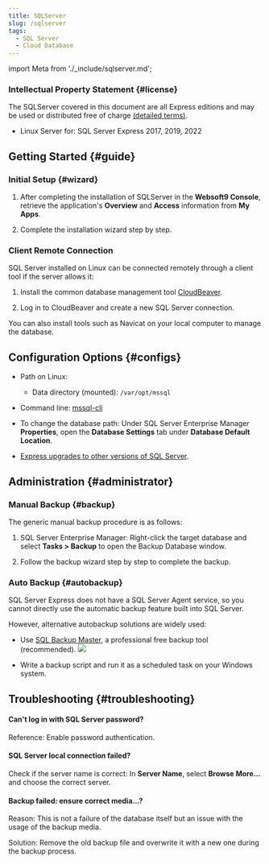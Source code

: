 ```yaml
---
title: SQLServer
slug: /sqlserver
tags:
  - SQL Server
  - Cloud Database
---
```


import Meta from './\_include/sqlserver.md';

<Meta name="meta" />

### Intellectual Property Statement {#license}

The SQLServer covered in this document are all Express editions and may be used or distributed free of charge [(detailed terms)](https://www.microsoft.com/zh-cn/download/details.aspx?id=29693).

- Linux Server for: SQL Server Express 2017, 2019, 2022

## Getting Started {#guide}

### Initial Setup {#wizard}

1. After completing the installation of SQLServer in the **Websoft9 Console**, retrieve the application's **Overview** and **Access** information from **My Apps**.

2. Complete the installation wizard step by step.

### Client Remote Connection

SQL Server installed on Linux can be connected remotely through a client tool if the server allows it:

1. Install the common database management tool [CloudBeaver](./cloudbeaver).

2. Log in to CloudBeaver and create a new SQL Server connection.

You can also install tools such as Navicat on your local computer to manage the database.

## Configuration Options {#configs}

- Path on Linux:

  - Data directory (mounted): `/var/opt/mssql`

- Command line: [mssql-cli](https://docs.microsoft.com/en-us/sql/tools/mssql-cli)

- To change the database path: Under SQL Server Enterprise Manager **Properties**, open the **Database Settings** tab under **Database Default Location**.

- [Express upgrades to other versions of SQL Server](https://docs.microsoft.com/zh-cn/sql/database-engine/install-windows/upgrade-to-a-different-edition-of-sql-server-setup?view=sql-server-ver15).

## Administration {#administrator}

### Manual Backup {#backup}

The generic manual backup procedure is as follows:

1. SQL Server Enterprise Manager: Right-click the target database and select **Tasks > Backup** to open the Backup Database window.

2. Follow the backup wizard step by step to complete the backup.

### Auto Backup {#autobackup}

SQL Server Express does not have a SQL Server Agent service, so you cannot directly use the automatic backup feature built into SQL Server.

However, alternative autobackup solutions are widely used:

- Use [SQL Backup Master](https://www.sqlbackupmaster.com/), a professional free backup tool (recommended).
  ![](./assets/sqlserver-sqlbackupmaster-websoft9.png)

- Write a backup script and run it as a scheduled task on your Windows system.

## Troubleshooting {#troubleshooting}

#### Can't log in with SQL Server password?

Reference: Enable password authentication.

#### SQL Server local connection failed?

Check if the server name is correct: In **Server Name**, select **Browse More...** and choose the correct server.

#### Backup failed: ensure correct media...?

Reason: This is not a failure of the database itself but an issue with the usage of the backup media.

Solution: Remove the old backup file and overwrite it with a new one during the backup process.
